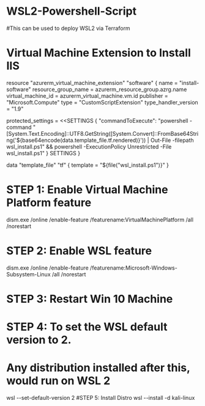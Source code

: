 # WSL2-Powershell-Script

#This can be used to deploy WSL2 via Terraform

# Virtual Machine Extension to Install IIS
resource "azurerm_virtual_machine_extension" "software" {
  name                 = "install-software"
  resource_group_name  = azurerm_resource_group.azrg.name
  virtual_machine_id   = azurerm_virtual_machine.vm.id
  publisher            = "Microsoft.Compute"
  type                 = "CustomScriptExtension"
  type_handler_version = "1.9"

  protected_settings = <<SETTINGS
  {
    "commandToExecute": "powershell -command \"[System.Text.Encoding]::UTF8.GetString([System.Convert]::FromBase64String('${base64encode(data.template_file.tf.rendered)}')) | Out-File -filepath wsl_install.ps1\" && powershell -ExecutionPolicy Unrestricted -File wsl_install.ps1"
  }
  SETTINGS
}

data "template_file" "tf" {
    template = "${file("wsl_install.ps1")}"
} 

# STEP 1: Enable Virtual Machine Platform feature
dism.exe /online /enable-feature /featurename:VirtualMachinePlatform /all /norestart

# STEP 2: Enable WSL feature
dism.exe /online /enable-feature /featurename:Microsoft-Windows-Subsystem-Linux /all /norestart

# STEP 3: Restart Win 10 Machine

# STEP 4: To set the WSL default version to 2.
# Any distribution installed after this, would run on WSL 2
wsl --set-default-version 2
#STEP 5: Install Distro
wsl --install -d kali-linux
